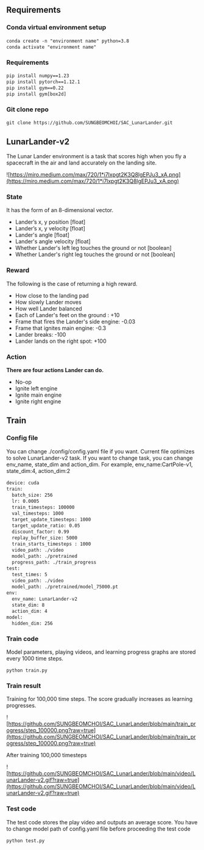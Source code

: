 ## Requirements

### Conda virtual environment setup

```
conda create -n "environment name" python=3.8
conda activate "environment name"
```

### Requirements

```
pip install numpy==1.23
pip install pytorch==1.12.1
pip install gym==0.22
pip install gym[box2d]
```

### Git clone repo

```
git clone https://github.com/SUNGBEOMCHOI/SAC_LunarLander.git
```

## LunarLander-v2

The Lunar Lander environment is a task that scores high when you fly a spacecraft in the air and land accurately on the landing site.

![https://miro.medium.com/max/720/1*i7lxpgt2K3Q8lgEPJu3_xA.png](https://miro.medium.com/max/720/1*i7lxpgt2K3Q8lgEPJu3_xA.png)

### State

It has the form of an 8-dimensional vector.

- Lander’s x, y position [float]
- Lander’s x, y velocity [float]
- Lander's angle [float]
- Lander's angle velocity [float]
- Whether Lander's left leg touches the ground or not [boolean]
- Whether Lander's right leg touches the ground or not [boolean]

### Reward

The following is the case of returning a high reward.

- How close to the landing pad
- How slowly Lander moves
- How well Lander balanced
- Each of Lander's feet on the ground : +10
- Frame that fires the Lander's side engine: -0.03
- Frame that ignites main engine: -0.3
- Lander breaks: -100
- Lander lands on the right spot: +100

### Action

**There are four actions Lander can do.**

- No-op
- Ignite left engine
- Ignite main engine
- Ignite right engine

## Train

### Config file

You can change ./config/config.yaml file if you want. Current file optimizes to solve LunarLander-v2 task. If you want to change task, you can change env_name, state_dim and action_dim. For example, env_name:CartPole-v1, state_dim:4, action_dim:2

```
device: cuda
train:
  batch_size: 256
  lr: 0.0005
  train_timesteps: 100000
  val_timesteps: 1000
  target_update_timesteps: 1000
  target_update_ratio: 0.05
  discount_factor: 0.99
  replay_buffer_size: 5000
  train_starts_timesteps : 1000
  video_path: ./video
  model_path: ./pretrained
  progress_path: ./train_progress
test:
  test_times: 5
  video_path: ./video
  model_path: ./pretrained/model_75000.pt
env:
  env_name: LunarLander-v2
  state_dim: 8
  action_dim: 4
model:
  hidden_dim: 256
```

### Train code

Model parameters, playing videos, and learning progress graphs are stored every 1000 time steps.

```
python train.py
```

### Train result

Training for 100,000 time steps. The score gradually increases as learning progresses.

![https://github.com/SUNGBEOMCHOI/SAC_LunarLander/blob/main/train_progress/step_100000.png?raw=true](https://github.com/SUNGBEOMCHOI/SAC_LunarLander/blob/main/train_progress/step_100000.png?raw=true)

After training 100,000 timesteps

![https://github.com/SUNGBEOMCHOI/SAC_LunarLander/blob/main/video/LunarLander-v2.gif?raw=true](https://github.com/SUNGBEOMCHOI/SAC_LunarLander/blob/main/video/LunarLander-v2.gif?raw=true)

### Test code

The test code stores the play video and outputs an average score. You have to change model path of config.yaml file before proceeding the test code

```
python test.py
```
